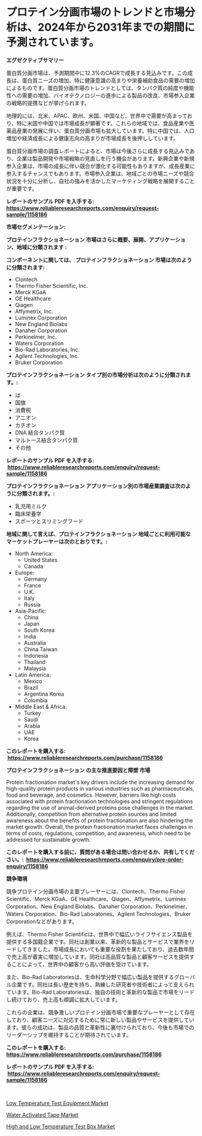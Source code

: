 <p><h1>プロテイン分画市場のトレンドと市場分析は、2024年から2031年までの期間に予測されています。</h1></p><p><strong>エグゼクティブサマリー</strong></p>
<p><p>蛋白質分画市場は、予測期間中に12.3%のCAGRで成長する見込みです。この成長は、蛋白質ニーズの増加、特に健康意識の高まりや栄養補助食品の需要の増加によるものです。蛋白質分画市場のトレンドとしては、タンパク質の純度や機能性への需要の増加、バイオテクノロジーの進歩による製品の改良、市場参入企業の戦略的提携などが挙げられます。</p><p>地理的には、北米、APAC、欧州、米国、中国など、世界中で需要が高まっており、特に米国や中国では市場成長が顕著です。これらの地域では、食品産業や医薬品産業の発展に伴い、蛋白質分画市場も拡大しています。特に中国では、人口増加や経済成長による健康志向の高まりが市場成長を後押ししています。</p><p>蛋白質分画市場の調査レポートによると、市場は今後さらに成長する見込みであり、企業は製品開発や市場戦略の見直しを行う機会があります。新興企業や新規参入企業は、市場の成長に伴い競合が激化する可能性もありますが、成長産業に参入するチャンスでもあります。市場参入企業は、地域ごとの市場ニーズや競合状況を十分に分析し、自社の強みを活かしたマーケティング戦略を展開することが重要です。</p></p>
<p><strong>レポートのサンプル PDF を入手する: <a href="https://www.reliableresearchreports.com/enquiry/request-sample/1158186">https://www.reliableresearchreports.com/enquiry/request-sample/1158186</a></strong></p>
<p><strong>市場セグメンテーション:</strong></p>
<p><strong> プロテインフラクショネーション 市場はさらに概要、展開、アプリケーション、地域に分類されます :</strong></p>
<p><strong>コンポーネントに関しては、 プロテインフラクショネーション 市場は次のように分類されます: &nbsp;</strong></p>
<p><ul><li>Clontech</li><li>Thermo Fisher Scientific, Inc.</li><li>Merck KGaA</li><li>GE Healthcare</li><li>Qiagen</li><li>Affymetrix, Inc.</li><li>Luminex Corporation</li><li>New England Biolabs</li><li>Danaher Corporation</li><li>Perkinelmer, Inc.</li><li>Waters Corporation</li><li>Bio-Rad Laboratories, Inc.</li><li>Agilent Technologies, Inc.</li><li>Bruker Corporation</li></ul></p>
<p><strong> プロテインフラクショネーション タイプ別の市場分析は次のように分類されます。:</strong></p>
<p><ul><li>は</li><li>国旗</li><li>消費税</li><li>アニオン</li><li>カチオン</li><li>DNA 結合タンパク質</li><li>マルトース結合タンパク質</li><li>その他</li></ul></p>
<p><strong>レポートのサンプル PDF を入手する: &nbsp;<a href="https://www.reliableresearchreports.com/enquiry/request-sample/1158186">https://www.reliableresearchreports.com/enquiry/request-sample/1158186</a></strong></p>
<p><strong> プロテインフラクショネーション アプリケーション別の市場産業調査は次のように分類されます。:</strong></p>
<p><ul><li>乳児用ミルク</li><li>臨床栄養学</li><li>スポーツとスリミングフード</li></ul></p>
<p><strong>地域に関して言えば、プロテインフラクショネーション 地域ごとに利用可能なマーケットプレーヤーは次のとおりです。:</strong></p>
<p><ul>
    <li>
        North America:
        <ul>
            <li>United States</li>
            <li>Canada</li>
        </ul>
    </li>
    <li>
        Europe:
        <ul>
            <li>Germany</li>
            <li>France</li>
            <li>U.K.</li>
            <li>Italy</li>
            <li>Russia</li>
        </ul>
    </li>
    <li>
        Asia-Pacific:
        <ul>
            <li>China</li>
            <li>Japan</li>
            <li>South Korea</li>
            <li>India</li>
            <li>Australia</li>
            <li>China Taiwan</li>
            <li>Indonesia</li>
            <li>Thailand</li>
            <li>Malaysia</li>
        </ul>
    </li>
    <li>
        Latin America:
        <ul>
            <li>Mexico</li>
            <li>Brazil</li>
            <li>Argentina Korea</li>
            <li>Colombia</li>
        </ul>
    </li>
    <li>
        Middle East & Africa:
        <ul>
            <li>Turkey</li>
            <li>Saudi</li>
            <li>Arabia</li>
            <li>UAE</li>
            <li>Korea</li>
        </ul>
    </li>
    </ul></p>
<p><strong>このレポートを購入する: &nbsp;<a href="https://www.reliableresearchreports.com/purchase/1158186">https://www.reliableresearchreports.com/purchase/1158186</a></strong></p>
<p><strong>プロテインフラクショネーション の主な推進要因と障壁 市場</strong></p>
<p><p>Protein fractionation market's key drivers include the increasing demand for high-quality protein products in various industries such as pharmaceuticals, food and beverage, and cosmetics. However, barriers like high costs associated with protein fractionation technologies and stringent regulations regarding the use of animal-derived proteins pose challenges in the market. Additionally, competition from alternative protein sources and limited awareness about the benefits of protein fractionation are also hindering the market growth. Overall, the protein fractionation market faces challenges in terms of costs, regulations, competition, and awareness, which need to be addressed for sustainable growth.</p></p>
<p><strong>このレポートを購入する前に、質問がある場合は問い合わせるか、共有してください。:&nbsp; <a href="https://www.reliableresearchreports.com/enquiry/pre-order-enquiry/1158186">https://www.reliableresearchreports.com/enquiry/pre-order-enquiry/1158186</a></strong></p>
<p><strong>競争環境</strong></p>
<p><p>競争プロテイン分画市場の主要プレーヤーには、Clontech、Thermo Fisher Scientific、Merck KGaA、GE Healthcare、Qiagen、Affymetrix、Luminex Corporation、New England Biolabs、Danaher Corporation、Perkinelmer、Waters Corporation、Bio-Rad Laboratories、Agilent Technologies、Bruker Corporationなどがあります。</p><p>例えば、Thermo Fisher Scientificは、世界中で幅広いライフサイエンス製品を提供する多国籍企業です。同社は創業以来、革新的な製品とサービスで業界をリードしてきました。市場成長においても重要な役割を果たしており、過去数年間で売上高が着実に増加しています。同社は高品質な製品と顧客サービスを提供することによって、世界中の顧客から高い評価を受けています。</p><p>また、Bio-Rad Laboratoriesは、生命科学分野で幅広い製品を提供するグローバル企業です。同社は長い歴史を持ち、熟練した研究者や技術者によって支えられています。Bio-Rad Laboratoriesは、独自の技術と革新的な製品で市場をリードし続けており、売上高も順調に拡大しています。</p><p>これらの企業は、競争激しいプロテイン分画市場で重要なプレーヤーとして存在しており、顧客ニーズに対応するために常に新しい製品やサービスを提供しています。彼らの成功は、製品の品質と革新性に裏付けられており、今後も市場でのリーダーシップを維持することが期待されています。</p></p>
<p><strong>このレポートを購入する: &nbsp; <a href="https://www.reliableresearchreports.com/purchase/1158186">https://www.reliableresearchreports.com/purchase/1158186</a></strong></p>
<p><strong>レポートのサンプル PDF を入手する: &nbsp;<a href="https://www.reliableresearchreports.com/enquiry/request-sample/1158186">https://www.reliableresearchreports.com/enquiry/request-sample/1158186</a></strong><strong></strong></p>
<p>&nbsp;</p>
<p><p><a href="https://view.publitas.com/reportprime-1/low-temperature-test-equipment-market-size-furnishes-valuable-information-encompassing-market-share-market-trends-and-projections-spanning-from-2023-to-2030/">Low Temperature Test Equipment Market</a></p><p><a href="https://github.com/Sarissaschmalingtr6fz2739/Market-Research-Report-List-1/blob/main/water-activated-tape-market.md">Water Activated Tape Market</a></p><p><a href="https://view.publitas.com/reportprime-1/high-and-low-temperature-test-box-market-furnish-information-about-market-size-market-share-market-dynamics-and-projections-spanning-from-2023-to-2030/">High and Low Temperature Test Box Market</a></p></p>